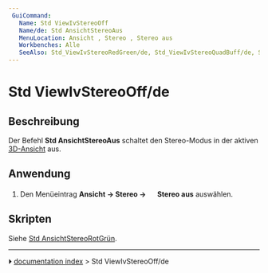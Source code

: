 ```yaml
---
 GuiCommand:
   Name: Std ViewIvStereoOff
   Name/de: Std AnsichtStereoAus
   MenuLocation: Ansicht , Stereo , Stereo aus
   Workbenches: Alle
   SeeAlso: Std_ViewIvStereoRedGreen/de, Std_ViewIvStereoQuadBuff/de, Std_ViewIvStereoInterleavedRows/de, Std_ViewIvStereoInterleavedColumns/de
---
```


# Std ViewIvStereoOff/de



## Beschreibung

Der Befehl **Std AnsichtStereoAus** schaltet den Stereo-Modus in der aktiven [3D-Ansicht](3D_view/de.md) aus.



## Anwendung

1.  Den Menüeintrag **Ansicht → Stereo → <img src="images/Std_ViewIvStereoOff.svg" width=16px> Stereo aus** auswählen.



## Skripten

Siehe [Std AnsichtStereoRotGrün](Std_ViewIvStereoRedGreen/de#Scripting.md).



---
⏵ [documentation index](../README.md) > Std ViewIvStereoOff/de
